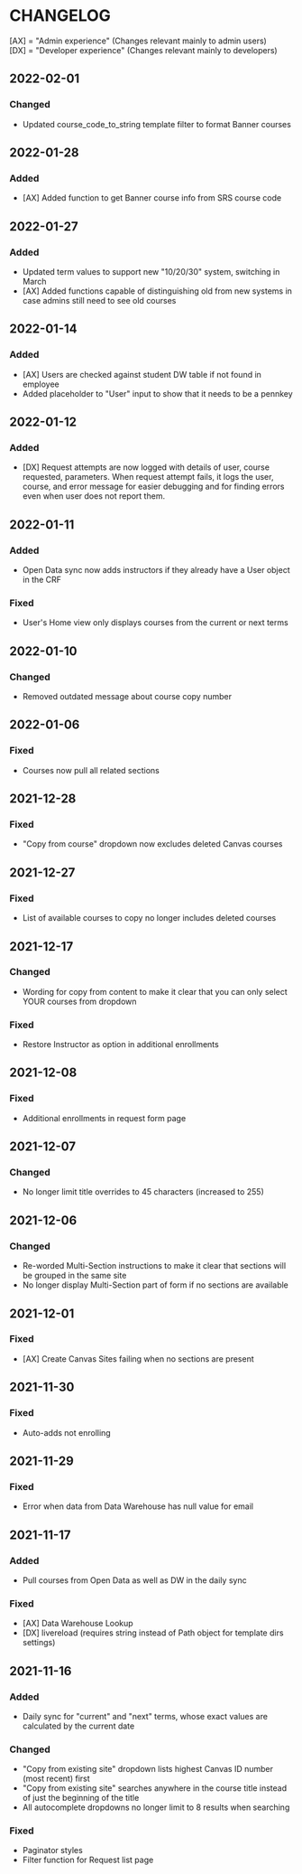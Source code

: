# CHANGELOG

[AX] = "Admin experience" (Changes relevant mainly to admin users)  
[DX] = "Developer experience" (Changes relevant mainly to developers)

## 2022-02-01

### Changed

- Updated course_code_to_string template filter to format Banner courses

## 2022-01-28

### Added

- [AX] Added function to get Banner course info from SRS course code

## 2022-01-27

### Added

- Updated term values to support new "10/20/30" system, switching in March
- [AX] Added functions capable of distinguishing old from new systems in case admins still need to see old courses

## 2022-01-14

### Added

- [AX] Users are checked against student DW table if not found in employee
- Added placeholder to "User" input to show that it needs to be a pennkey

## 2022-01-12

### Added

- [DX] Request attempts are now logged with details of user, course requested,
  parameters. When request attempt fails, it logs the user, course, and error
  message for easier debugging and for finding errors even when user does not
  report them.

## 2022-01-11

### Added

- Open Data sync now adds instructors if they already have a User object in the CRF

### Fixed

- User's Home view only displays courses from the current or next terms

## 2022-01-10

### Changed

- Removed outdated message about course copy number

## 2022-01-06

### Fixed

- Courses now pull all related sections

## 2021-12-28

### Fixed

- "Copy from course" dropdown now excludes deleted Canvas courses

## 2021-12-27

### Fixed

- List of available courses to copy no longer includes deleted courses

## 2021-12-17

### Changed

- Wording for copy from content to make it clear that you can only select YOUR courses from dropdown

### Fixed

- Restore Instructor as option in additional enrollments

## 2021-12-08

### Fixed

- Additional enrollments in request form page

## 2021-12-07

### Changed

- No longer limit title overrides to 45 characters (increased to 255)

## 2021-12-06

### Changed

- Re-worded Multi-Section instructions to make it clear that sections will be grouped in the same site
- No longer display Multi-Section part of form if no sections are available

## 2021-12-01

### Fixed

- [AX] Create Canvas Sites failing when no sections are present

## 2021-11-30

### Fixed

- Auto-adds not enrolling

## 2021-11-29

### Fixed

- Error when data from Data Warehouse has null value for email

## 2021-11-17

### Added

- Pull courses from Open Data as well as DW in the daily sync

### Fixed

- [AX] Data Warehouse Lookup
- [DX] livereload (requires string instead of Path object for template dirs settings)

## 2021-11-16

### Added

- Daily sync for "current" and "next" terms, whose exact values are calculated by the current date

### Changed

- "Copy from existing site" dropdown lists highest Canvas ID number (most recent) first
- "Copy from existing site" searches anywhere in the course title instead of just the beginning of the title
- All autocomplete dropdowns no longer limit to 8 results when searching

### Fixed

- Paginator styles
- Filter function for Request list page
